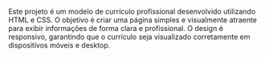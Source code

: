Este projeto é um modelo de currículo profissional desenvolvido utilizando HTML e CSS. O objetivo é criar uma página simples e visualmente atraente para exibir informações de forma clara e profissional. O design é responsivo, garantindo que o currículo seja visualizado corretamente em dispositivos móveis e desktop.
